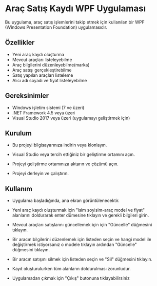 # Araç Satış Kaydı WPF Uygulaması

Bu uygulama, araç satış işlemlerini takip etmek için kullanılan bir WPF (Windows Presentation Foundation) uygulamasıdır.

## Özellikler

+ Yeni araç kaydı oluşturma
+ Mevcut araçları listeleyebilme
+ Araç bilgilerini düzenleyebilme(marka)
+ Araç satışı gerçekleştirebilme
+ Satış yapılan araçları listeleme
+ Alıcı adı soyadı ve fiyat listeleyebilme


## Gereksinimler

+ Windows işletim sistemi (7 ve üzeri)
+ .NET Framework 4.5 veya üzeri
+ Visual Studio 2017 veya üzeri (uygulamayı geliştirmek için)

## Kurulum

+ Bu projeyi bilgisayarınıza indirin veya klonlayın.
 
+ Visual Studio veya tercih ettiğiniz bir geliştirme ortamını açın.

+ Projeyi geliştirme ortamınıza aktarın ve çözümü açın.

+ Projeyi derleyin ve çalıştırın.

## Kullanım

+ Uygulama başladığında, ana ekran görüntülenecektir.

+ Yeni araç kaydı oluşturmak için "isim soyisim-araç model ve fiyat" alanlarını doldurarak enter dümesine tıklayın ve gerekli bilgileri girin.

+ Mevcut araçları satışlarını güncellemek için için "Güncelle" düğmesini tıklayın.

+ Bir aracın bilgilerini düzenlemek için listeden seçin ve hangi model ile değiştirmek istiyorsanız o modele tıklayın ardından "Güncelle" düğmesini tıklayın.

+ Bir aracın satışını silmek için listeden seçin ve "Sil" düğmesini tıklayın.

+ Kayıt oluşturulurken tüm alanların doldurulması zorunludur.

+ Uygulamadan çıkmak için "Çıkış" butonuna tıklayabilirsiniz
